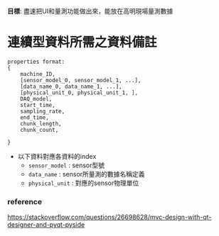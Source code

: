 **目標**:
盡速把UI和量測功能做出來，能放在高明現場量測數據

# 連續型資料所需之資料備註
```
properties format: 
{
    machine_ID,
    [sensor_model_0, sensor_model_1, ...],
    [data_name_0, data_name_1, ...],
    [physical_unit_0, physical_unit_1, ],
    DAQ_model,
    start_time,
    sampling_rate,
    end_time,
    chunk_length,
    chunk_count,
    
}
```

- 以下資料對應各資料的index
  - `sensor_model` : sensor型號
  - `data_name` : sensor所量測的數據名稱定義
  - `physical_unit` : 對應的sensor物理單位

### reference
https://stackoverflow.com/questions/26698628/mvc-design-with-qt-designer-and-pyqt-pyside